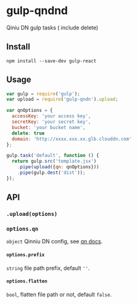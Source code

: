 # gulp-qndnd
Qiniu DN gulp tasks ( include delete)

## Install

```
npm install --save-dev gulp-react
```

## Usage

```js
var gulp = require('gulp');
var upload = require('gulp-qndn').upload;

var qnOptions = {
  accessKey: 'your access key',
  secretKey: 'your secret key',
  bucket: 'your bucket name',
  delete: true
  domain: 'http://xxxx.xxx.xx.glb.clouddn.com'
};

gulp.task('default', function () {
  return gulp.src('template.jsx')
    .pipe(upload({qn: qnOptions}))
    .pipe(gulp.dest('dist'));
});
```

## API

### `.upload(options)`

### `options.qn`

`object` Qinniu DN config, see [qn docs](https://www.npmjs.com/package/qn#upload).

#### `options.prefix`

`string` file path prefix, default `''`.

#### `options.flatten`

`bool`, flatten file path or not, default `false`.
